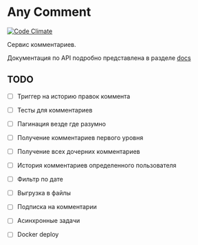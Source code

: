 # Any Comment

[![Code Climate](https://img.shields.io/codeclimate/github/Otetz/any-comment.svg)](https://codeclimate.com/github/Otetz/any-comment)

Сервис комментариев.

Документация по API подробно представлена в разделе [docs](./docs/INDEX.md)
 
## TODO

- [ ] Триггер на историю правок коммента
- [ ] Тесты для комментариев
- [ ] Пагинация везде где разумно
- [ ] Получение комментариев первого уровня
- [ ] Получение всех дочерних комментариев
- [ ] История комментариев определенного пользователя
- [ ] Фильтр по дате
- [ ] Выгрузка в файлы
- [ ] Подписка на комментарии
- [ ] Асинхронные задачи
- [ ] Docker deploy

